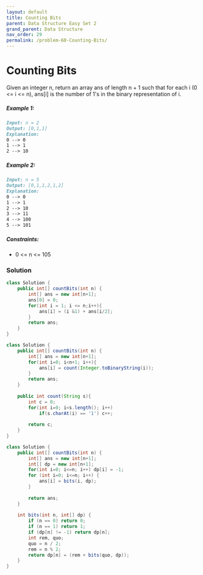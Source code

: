 ```yaml
---
layout: default
title: Counting Bits
parent: Data Structure Easy Set 2
grand_parent: Data Structure
nav_order: 29
permalink: /problem-60-Counting-Bits/
---
```

# Counting Bits

Given an integer n, return an array ans of length n + 1 such that for each i (0 <= i <= n), ans[i] is the number of 1's in the binary representation of i.

##### Example 1:
```markdown
Input: n = 2
Output: [0,1,1]
Explanation:
0 --> 0
1 --> 1
2 --> 10
```
##### Example 2:
```markdown
Input: n = 5
Output: [0,1,1,2,1,2]
Explanation:
0 --> 0
1 --> 1
2 --> 10
3 --> 11
4 --> 100
5 --> 101
```
##### Constraints:

* 0 <= n <= 105

### Solution
```java
class Solution {
    public int[] countBits(int n) {
        int[] ans = new int[n+1];
        ans[0] = 0;
        for(int i = 1; i <= n;i++){
            ans[i] = (i &1) + ans[i/2];
        }
        return ans;
    }
}
```

```java
class Solution {
    public int[] countBits(int n) {
        int[] ans = new int[n+1];
        for(int i=0; i<n+1; i++){
            ans[i] = count(Integer.toBinaryString(i));
        }
        return ans;
    }
    
    public int count(String s){
        int c = 0;
        for(int i=0; i<s.length(); i++)
            if(s.charAt(i) == '1') c++;
        
        return c;
    }
}
```
```java
class Solution {
    public int[] countBits(int n) {
        int[] ans = new int[n+1];
        int[] dp = new int[n+1];
        for(int i=0; i<=n; i++) dp[i] = -1;
        for (int i=0; i<=n; i++) {
            ans[i] = bits(i, dp);
        }
        
        return ans;
    }
    
    int bits(int n, int[] dp) {
        if (n == 0) return 0;
        if (n == 1) return 1;
        if (dp[n] != -1) return dp[n];
        int rem, quo;
        quo = n / 2;
        rem = n % 2;
        return dp[n] = (rem + bits(quo, dp));
    }
}
```